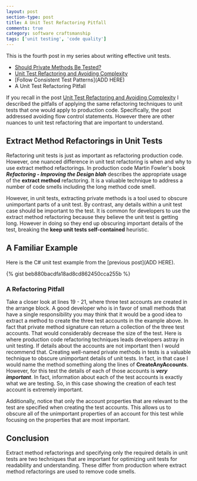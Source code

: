 ```yaml
---
layout: post
section-type: post
title: A Unit Test Refactoring Pitfall
comments: true
category: software craftsmanship
tags: ['unit testing', 'code quality']
---
```


This is the fourth post in my series about writing effective unit tests.  
 
* [Should Private Methods Be Tested?](/2016/02/14/should-private-methods-be-tested.html)
* [Unit Test Refactoring and Avoiding Complexity](/2016/03/22/unit-test-refactoring-avoiding-complexity.html)
* [Follow Consistent Test Patterns](ADD HERE)
* A Unit Test Refactoring Pitfall
 

If you recall in the post [Unit Test Refactoring and Avoiding Complexity](/2016/03/22/unit-test-refactoring-avoiding-complexity.html) I described the pitfalls of applying the same refactoring techniques to unit tests that one would apply to production code. Specifically, the post addressed avoiding flow control statements. However there are other nuances to unit test refactoring that are important to understand. 

## Extract Method Refactorings in Unit Tests

Refactoring unit tests is just as important as refactoring production code. However, one nuanced difference in unit test refactoring is when and why to use extract method refactorings. In production code Martin Fowler's book **_Refactoring - Improving the Design blah_** describes the appropriate usage of the **extract method** refactoring. It is a valuable technique to address a number of code smells including the long method code smell. 

However, in unit tests, extracting private methods is a tool used to obscure unimportant parts of a unit test. By contrast, any details within a unit test case should be important to the test. It is common for developers to use the extract method refactoring because they believe the unit test is getting long. However in doing so they end up obscuring important details of the test, breaking the **keep unit tests self-contained** heuristic.

## A Familiar Example
Here is the C# unit test example from the [previous post](ADD HERE).

{% gist beb880bacdfa18ad8cd862450cca255b %}

### A Refactoring Pitfall
Take a closer look at lines 19 - 21, where three test accounts are created in the arrange block. A good developer who is in favor of small methods that have a single responsibility you may think that it would be a good idea to extract a method to create the three test accounts in the example above. In fact that private method signature can return a collection of the three test accounts. That would considerably decrease the size of the test. Here is where production code refactoring techniques leads developers astray in unit testing. If details about the accounts are not important then I would recommend that. Creating well-named private methods in tests is a valuable technique to obscure unimportant details of unit tests. In fact, in that case I would name the method something along the lines of **CreateAnyAccounts**. However, for this test the details of each of those accounts is ***very important***. In fact, information about each of the test accounts is exactly what we are testing. So, in this case showing the creation of each test account is extremely important.

Additionally, notice that only the account properties that are relevant to the test are specified when creating the test accounts. This allows us to obscure all of the unimportant properties of an account for this test while focusing on the properties that are most important.

## Conclusion
Extract method refactorings and specifying only the required details in unit tests are two techniques that are important for optimizing unit tests for readability and understanding. These differ from production where extract method refactorings are used to remove code smells. 